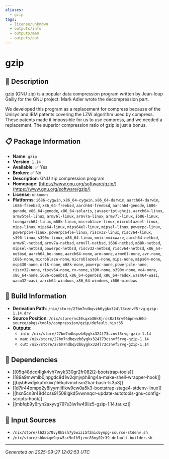```yaml
---
aliases:
  - gzip
tags:
  - license/unknown
  - outputs/info
  - outputs/man
  - outputs/out
---
```


# gzip

## 📝 Description

gzip (GNU zip) is a popular data compression program written by
Jean-loup Gailly for the GNU project.  Mark Adler wrote the
decompression part.

We developed this program as a replacement for compress because of
the Unisys and IBM patents covering the LZW algorithm used by
compress.  These patents made it impossible for us to use compress,
and we needed a replacement.  The superior compression ratio of gzip
is just a bonus.


## 📋 Package Information

- **Name**: `gzip`
- **Version**: `1.14`
- **Available**: ✅ Yes
- **Broken**: ✅ No
- **Description**: GNU zip compression program
- **Homepage**: [https://www.gnu.org/software/gzip/](https://www.gnu.org/software/gzip/)
- **License**: `unknown`
- **Platforms**: `i686-cygwin`, `x86_64-cygwin`, `x86_64-darwin`, `aarch64-darwin`, `i686-freebsd`, `x86_64-freebsd`, `aarch64-freebsd`, `aarch64-genode`, `i686-genode`, `x86_64-genode`, `x86_64-solaris`, `javascript-ghcjs`, `aarch64-linux`, `armv5tel-linux`, `armv6l-linux`, `armv7a-linux`, `armv7l-linux`, `i686-linux`, `loongarch64-linux`, `m68k-linux`, `microblaze-linux`, `microblazeel-linux`, `mips-linux`, `mips64-linux`, `mips64el-linux`, `mipsel-linux`, `powerpc-linux`, `powerpc64-linux`, `powerpc64le-linux`, `riscv32-linux`, `riscv64-linux`, `s390-linux`, `s390x-linux`, `x86_64-linux`, `mmix-mmixware`, `aarch64-netbsd`, `armv6l-netbsd`, `armv7a-netbsd`, `armv7l-netbsd`, `i686-netbsd`, `m68k-netbsd`, `mipsel-netbsd`, `powerpc-netbsd`, `riscv32-netbsd`, `riscv64-netbsd`, `x86_64-netbsd`, `aarch64_be-none`, `aarch64-none`, `arm-none`, `armv6l-none`, `avr-none`, `i686-none`, `microblaze-none`, `microblazeel-none`, `mips-none`, `mips64-none`, `msp430-none`, `or1k-none`, `m68k-none`, `powerpc-none`, `powerpcle-none`, `riscv32-none`, `riscv64-none`, `rx-none`, `s390-none`, `s390x-none`, `vc4-none`, `x86_64-none`, `i686-openbsd`, `x86_64-openbsd`, `x86_64-redox`, `wasm64-wasi`, `wasm32-wasi`, `aarch64-windows`, `x86_64-windows`, `i686-windows`

## 🔧 Build Information

- **Derivation Path**: `/nix/store/27bm7ndbqvzb6ygkx324l73cznvf5rvg-gzip-1.14.drv`
- **Source Position**: `/nix/store/ns30sqxb36k8jrds8z18rv96bpnwc60d-source/pkgs/tools/compression/gzip/default.nix:65`
- **Outputs**:
  - `info`:  `/nix/store/27bm7ndbqvzb6ygkx324l73cznvf5rvg-gzip-1.14`
  - `man`:  `/nix/store/27bm7ndbqvzb6ygkx324l73cznvf5rvg-gzip-1.14`
  - `out`:  `/nix/store/27bm7ndbqvzb6ygkx324l73cznvf5rvg-gzip-1.14`

## 🔗 Dependencies

- [[05q48dcd4lgk4vh7wyk330gr2fr082i2-bootstrap-tools]]
- [[89a9mwmlb0jnpgdc8d1w2qmjvph8ng4a-make-shell-wrapper-hook]]
- [[bjsb6wdjykafnkixq156qdvmxhsm2bai-bash-5.3p3]]
- [[d7ir44pmpq2y8lyyrniiflkw9cw0a5k3-bootstrap-stage4-stdenv-linux]]
- [[hxn5cn3r48d4css91508lgkd5vwnnqcr-update-autotools-gnu-config-scripts-hook]]
- [[mbfqb9y6ryn2axyvg797s3lw1w49liz5-gzip-1.14.tar.xz]]

## 📁 Input Sources

- `/nix/store/l622p70vy8k5sh7y5wizi5f2mic6ynpg-source-stdenv.sh`
- `/nix/store/shkw4qm9qcw5sc5n1k5jznc83ny02r39-default-builder.sh`

---
*Generated on 2025-09-27 12:02:53 UTC*
